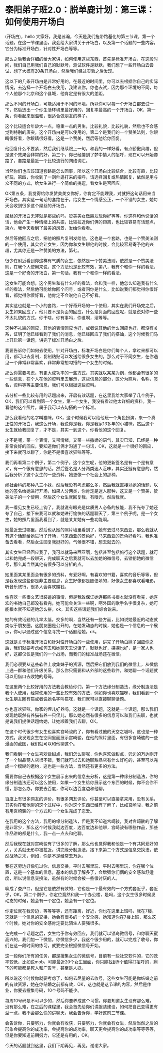 # 泰阳弟子班2.0：脱单鹿计划：第三课：如何使用开场白

(开场白)，hello 大家好，我是苏瀚，今天是我们拖带路基化的第三节课，第一个话题，在这一节课里面，我会给大家讲关于开场白，以及第一个话题的一些内容，它分为标准开场白，针对性开场白等等。

那么之后我会详细的给大家讲，如何使用这些东西，首先是标准开场白，在这段时间，我们自己用我们自己的默默号，测试软件是默默，我们想了一些开场白去尝试，想了大概有20条开场白，然后我们经过实验之后发现。

这以下的几条开场白是非常好用的，在最近的时间里，你可以去根据你自己的实际情况，去选择一个开场白去使用，我建议你，你也去试，因为那个环境的不同，每个人他那个北京和这个县城，他肯定是有很大的差距。

那么不同的开场白，可能适用于不同的环境，所以你可以每一个开场白都去试一下，然后选出一个你生活环境里最好用的，回复率最高的一个开场白，OK，第一条，你看起来很温和，很适合做朋友的样子。

这个比较适合年龄大一点，稳重一点的男生，比较礼貌，比较礼貌，然后也不会感觉到特别的唐突，这个开场白是可以使用的，第二个是我们的一个赞美法则，你眼睛很好看，你眼睛很好看，这是一个赞美，然后等他给你回复。

他回复什么不要紧，然后我们继续跟上一句，和我的一样好看，有点骄傲风趣，但是这个效果会非常的好，第三个，你已经接到了梦中情人的招呼，现在可以开始套路了，套路是最近一个比较流行的网络词汇。

当然你们也应该知道套路是怎么回事，所以这个开场白比较结合，比较有趣，比较好玩，第四，你收到了一则帅逼打来的招呼，请选择回复或热情回复，依然是用与众不同的方式，给女生进行一个简单的挑逗，看女生是否回应。

OK第五条，我觉得给你发赞美美女你好，你肯定不能理我，对就把这句话用来当开场白，其实这一句话的套路在于，给女生一个情感公正，一个不错的女生，她每天会收到很多这个屌丝的开场白。

屌丝的开场白无非就是那些约吗，赞美美女做朋友玩你好等等，你这样和他说话的话，他会产生一种情绪上的共振，比较拉近你们俩的距离，也比较容易有话题点，第六，我今天看到了最美的风景，发给你看看。

然后等他回应之后，把他的照片复制发给他，这也是一个套路，也是一个赞美法则的一个使用，其实会让女生，因为你和女生聊他的时候，会比较容易寄予他的兴趣，尤其你还是一种赞美的方法，第七。

很少在附近看到你这样有气质的女生，依然是一个赞美法则，依然是一个赞美法则，在我个人使用来说，这个方法也是比较有效，第八，我有个和你一样的看法，这是一个好奇的开场白，第一句话，我有一个和你一样的看法。

这女生可能会想，这个男生和有什么样的看法，会和我一样，他怎么知道我有什么样的看法，然后他可能给你回个问号，或者问你是什么，比如说我们都觉得你很好看，都觉得你很好看，他肯定不会说他自己不好看。

其实这也就是一个小的套路，一个好奇开场的一个使用，其实在我们开场完之后，女生如果回应了，他只要不是负面的回应，什么是负面的回应呢，就是说对你一些不太礼貌的方式，你干啥，你有事吗，你谁啊，滚等等。

这种不礼貌的回应，其他的表情回应也好，或者说其他的什么回应也好，都没有关系，证明了他已经看到了我们的消息，他已经回应了我们的搭讪，这个时候我们马上开启第一话题，讲完了标准开场白之后。

我要告诉你们如何去使用，针对开场白，标准开场白是你们每个人，拿过来都可以用，都可以去复制，复制粘贴可以发送给很多女生的，那么对于不同女生，在你遇见一个非常非常喜欢，非常非常想勾搭的一个女生的时候。

那么你需要考虑，有更大成功率的一些方式，其实就以某某为例，他都会有很多的一些信息，在个人在他的资料里去展示，这些信息的部分，区分为照片，名称，签名，资料等等主要信息，我们可以根据这些资料。

去分析一些比较有用的话题出来，开启有效话题，在这里我给大家举了几个例子，OK，我们可以看到第一个女生，第一个女生，我没有看过他太详细的资料，我一看他的这个照片，属于我可以去勾搭的一个标准。

那么我看他的名字叫猫咪，OK，这个时候我可以给他玩一个角色扮演，来一个真正性的开场白，我这么开场，我说你是我，你是我家13多年的小猫咪，然后这个女生就给我回复了，才不是，其实一到这个，你看他的这个回复。

才不是呢，带一个表情，又带情绪，又带一些撒娇的语气，其实已知，已经是一种非常良好的回应，要知道你们俩才沟通了一句话，OK，这就是一个很好的回应，接下来就可以聊了，你是不是很喜欢猫咪等等。

我们再看第二个例子，第二个例子，这个女生呢，他的更新签名是有一个是有意义，有一个很有意思的话，然后签名是人分两类迷人乏味，其实还挺有意思的，然后我分析了这个女生的一些资料，她更像一个社会上的那种。

闹社会科的那种八三小妹，然后我没有考虑那么多，然后我就直接以她的话题，以她的签名给她进行开场，如果人分两类，你肯定是迷人那种，这又是一个赞美，赞美法子的一个使用，然后这个女生就回复我，有眼光，然后我就。

我一看见女生已经上钩了，我就说有眼光是优质男人必备的技能，我不光夸了她还夸了自己，接下来我可以就和她进行愉快的话题聊天了，第三个例子呢，是一个女生，她的照片里面我看到了，就是某某她有一些功能啊。

她最近去过哪里，然后也从她的照片墙里看到了，她有去过马来西亚，那么我就从有这个话题给她进行了开场，马来西亚的景色好，马来西亚的景色好看吗，我也准备去看看，然后女生回复我挺好的，气候很不错，想去就去的。

其实女生已经回应我了，我可以就马来西亚啊，包括甚至包括旅行这个话题，就可以和她完成一段聊天，完成聊天之后我就可以去加她的微信号，去锁钥她的微信号，那么其当然其他有很多可以分析的点。

她里面某某里面会有很多的资料，有爱好啊，有喜欢的书籍，喜欢的音乐等等，但是我发现这些都是非主要信息，女生好像都是随便填的，好像女生都喜欢看电影，听音乐旅行，很多人会喜欢赚钱。

像喜欢一些很文艺很装逼的事情，但是我敢保证她连那些书根本就没有看完，她喜欢的书她自己都没有看完，她可能会关注一些啊，啊外国的歌手名字很复杂，她可能根本就不知道她怎么拼，ok，其实这些话题我们综合说来。

她的有效话题的几率太低，交多的啊，当然还有一些方面，比如说她最近的动态就类似于朋友圈，这朋友圈是公开的，在她发动态的时候，她也是一个信息的一个展示，你可以通过这个信息寻找一个话题给她，ok。

这就是关于标准开场白和针对性开场白的一些使用，讲完了开场白妹子回应你之后，我们就要考虑如何去和她聊天去说话了，默默也好，探探也好，是一家人也好，这都仅仅是我们的一个战场，而我们的标准战场还在微信。

我们必须要从这些软件上收集妹子的资源，然后把它们放到我们的微信上，从微信上通一群和他们升级关系，那么你只需要和从外部的这些软件，和她聊一个话题就可以用借口去收她的号码。

在这里两个比较好用的方法我会教给你们，第一个方法缘分制造法，缘分制造法是我个人使用，经常使用的一些比较有效的方法，例如你也喜欢猫咪，我们看到一个女生朋友圈有猫或者说她名字叫猫咪，我们就可以直接聊聊话题。

你也喜欢猫咪，你家的侄儿好养吗，这就是一个话题，这就是一个话题，那么我们发现她既然有养猫有养一只侄儿，那么她必然有很多的信息可以和我们去聊，也就是说我们提供话题给她，让她顺着我们去聊，OK。

在这个时代很少有女生也喜欢宫崎骏的了，你有看过他的天空之城吗，这也是一种方式，我发现女生在空间里面展示宫崎骏，在他的照片里面，有很多宫崎骏的一些漫画的截图，我们就可以和他聊这个。

我们看到一个女生喜欢做甜点，我们怎么聊呢，你也喜欢做甜点，旁边的万达刚开了一个甜品萌人店很不错，我们就可以去和她聊甜品店有什么好吃的，甚至可以完成一个模糊的邀约，这也是一些方法，当然还有更多的方法。

需要你自己去根据这个女生展示出来的信息去分析，这是第一种缘分制造法，你的缘分制造法还可以这么使用，如果一个女生给你展示这个东西的时候，你不会你不懂，那怎么办，你要去百度，你可以边百度边和他聊。

百度上有很多网友的评价，有很多网友评论，你甚至可以直接拿来用，没有关系，其实你在和他聊的这个过程中，你对这个东西已经有了解了，比如宫崎骏，我之前有用宫崎骏的一个方式和一个女生完成了恋爱。

在我用的这个方法，我用的缘分制造法，但是我不知道宫崎骏，我对宫崎骏的了解是非常少，那么这个时候我就边百度，边百度边和他聊，宫崎骏有哪些作品，那些作品讲的都是什么，我一点一点去和他聊。

然后我现在就对宫崎骏有了很多的了解，那么他也觉得我和他是一个有共同爱好的人，关系就无形中被拉近，讲完缘分制造法，接下来第二个方式是信息交换法，依然战场之末，例如，你是不是经常去万达。

我在这旁边好像见过你，信息交换，平时去哪里玩，平时去哪里玩，你在哪个位置，这是一个基本的信息，基本的信息了解多了，会增强你们俩的安全感和舒适度，所以说信息交换法，虽然有的时候会被一些很讨厌的人。

聊成了查户口，但是它是依然有效的，它也是一个最有效的一个方式套近乎，套近乎，OK，第二个例子，你定位竟然和我一个办公楼，是吗，这个女生很多时候发动态的时候，她会有一个定位，她会有一个定位。

你定位就在我旁边，等等等等，还有距离，好近，你也在这里上班吗，我在7楼，这就是一个信息的交换，她会有很多的一个安全感，她知道你在7楼上班，那么这个时候，她对你的安全感肯定要比陌生人要强很多。

在完成一个话题之后，女生给予你有效回应，我们就可以锁鸟微信号，和你聊天蛮高兴的，我们加一下微信，你微信多少，我这个很少用的，就可以完成了收号，你们在这一段时间的练习，就要完全根据微信号开始。

这一段你们所有的任务，都是搜集女生的微信号，目前有一些社交软件的，它的效率较低，比如说mob，可能最近20个女生里面，你只能找到5个值得打招呼的，剩下的可能都是死人和广告号，甚至是人妖。

所以说这个时候你就要考虑了，如何去尽量的去收号，这些女生可能是你结婚之前的有效资源，她在你结婚之前都有效，OK，这也就是这节课的内容，然后是作业，你要去搜集号码，10个号码不能少。

每周10号码是不可以少的，然后你要养成这个习惯，你要知道女生没有那么难，没有那么难，在之后的课程里，我会首先给你们讲服装建设，如何把自己变得更有型一点，我不会那么快的讲聊天，我会告诉你，学好这前三节课。

会告诉你，只要努力，你就会有收获，只要努力，你就会有女生，然后当然之后的形象会提高你的成功率，会提高你的成功率，聊天更会提高你的成功率等等等等，但是你要知道前期努力，它还是有用的，OK。

今天的话题就到这里，我们下期再见，再见，谢谢大家。
